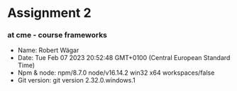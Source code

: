 
# Assignment 2
### at cme - course frameworks <br> 
- Name: Robert Wägar <br> 
- Date: Tue Feb 07 2023 20:52:48 GMT+0100 (Central European Standard Time) <br> 
- Npm & node: npm/8.7.0 node/v16.14.2 win32 x64 workspaces/false <br> 
- Git version: git version 2.32.0.windows.1

